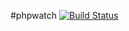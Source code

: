 #phpwatch [![Build Status](https://secure.travis-ci.org/EHER/phpwatch.png?branch=master)](http://travis-ci.org/EHER/phpwatch)